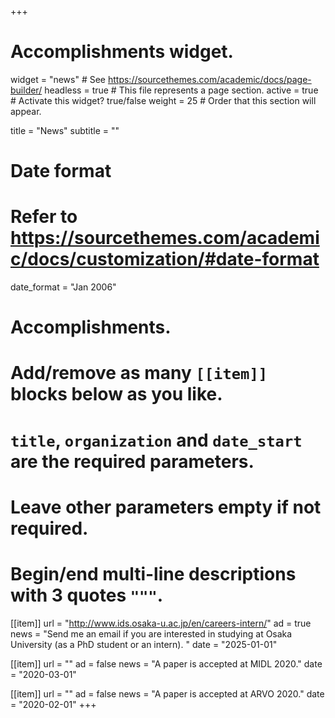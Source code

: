 +++
# Accomplishments widget.
widget = "news"  # See https://sourcethemes.com/academic/docs/page-builder/
headless = true  # This file represents a page section.
active = true  # Activate this widget? true/false
weight = 25  # Order that this section will appear.

title = "News"
subtitle = ""

# Date format
#   Refer to https://sourcethemes.com/academic/docs/customization/#date-format
date_format = "Jan 2006"

# Accomplishments.
#   Add/remove as many `[[item]]` blocks below as you like.
#   `title`, `organization` and `date_start` are the required parameters.
#   Leave other parameters empty if not required.
#   Begin/end multi-line descriptions with 3 quotes `"""`.



[[item]]
  url = "http://www.ids.osaka-u.ac.jp/en/careers-intern/"
  ad = true
  news = "Send me an email if you are interested in studying at Osaka University (as a PhD student or an intern). "
  date = "2025-01-01"

[[item]]
  url = ""
  ad = false
  news = "A paper is accepted at MIDL 2020."
  date = "2020-03-01"

[[item]]
  url = ""
  ad = false
  news = "A paper is accepted at ARVO 2020."
  date = "2020-02-01"
+++